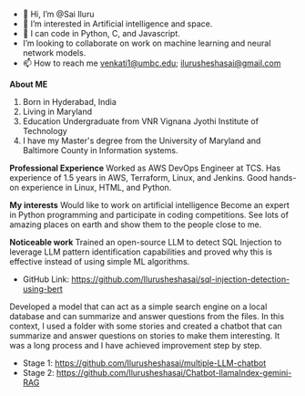 - 👋 Hi, I’m @Sai Iluru
- 👀 I’m interested in Artificial intelligence and space.
- 🌱 I can code in Python, C, and Javascript.
-  I’m looking to collaborate on work on machine learning and neural network models.
- 📫 How to reach me venkati1@umbc.edu; ilurusheshasai@gmail.com

<!---
Ilurusheshasai/Ilurusheshasai is a ✨ special ✨ repository because its `README.md` (this file) appears on your GitHub profile.
You can click the Preview link to take a look at your changes.
--->
**About ME**
  1. Born in Hyderabad, India
  2. Living in Maryland
  3. Education Undergraduate from VNR Vignana Jyothi Institute of Technology
  4. I have my Master's degree from the University of Maryland and Baltimore County in Information systems.
 
 **Professional Experience**
 Worked as AWS DevOps Engineer at TCS.
 Has experience of 1.5 years in AWS, Terraform, Linux, and Jenkins.
 Good hands-on experience in Linux, HTML, and Python.
 
 **My interests**
 Would like to work on artificial intelligence
 Become an expert in Python programming and participate in coding competitions.
 See lots of amazing places on earth and show them to the people close to me.

 **Noticeable work**
 Trained an open-source LLM to detect SQL Injection to leverage LLM pattern identification capabilities and proved why this is effective instead of using simple ML algorithms.
 
 - GitHub Link: https://github.com/Ilurusheshasai/sql-injection-detection-using-bert

 Developed a model that can act as a simple search engine on a local database and can summarize and answer questions from the files.
 In this context, I used a folder with some stories and created a chatbot that can summarize and answer questions on stories to make them interesting. It was a long process and I have achieved improvement step by step.
 
 - Stage 1: https://github.com/Ilurusheshasai/multiple-LLM-chatbot
 - Stage 2: https://github.com/Ilurusheshasai/Chatbot-llamaIndex-gemini-RAG
